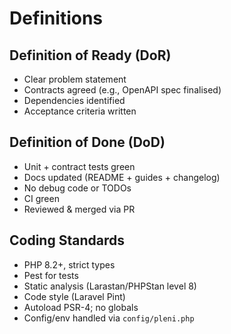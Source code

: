 # Definitions

## Definition of Ready (DoR)

- Clear problem statement
- Contracts agreed (e.g., OpenAPI spec finalised)
- Dependencies identified
- Acceptance criteria written

## Definition of Done (DoD)

- Unit + contract tests green
- Docs updated (README + guides + changelog)
- No debug code or TODOs
- CI green
- Reviewed & merged via PR

## Coding Standards

- PHP 8.2+, strict types
- Pest for tests
- Static analysis (Larastan/PHPStan level 8)
- Code style (Laravel Pint)
- Autoload PSR-4; no globals
- Config/env handled via `config/pleni.php`
